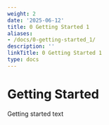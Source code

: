 ```yaml
---
weight: 2
date: '2025-06-12'
title: 0 Getting Started 1
aliases:
- /docs/0-getting-started_1/
description: ''
linkTitle: 0 Getting Started 1
type: docs
---
```


# Getting Started

Getting started text
